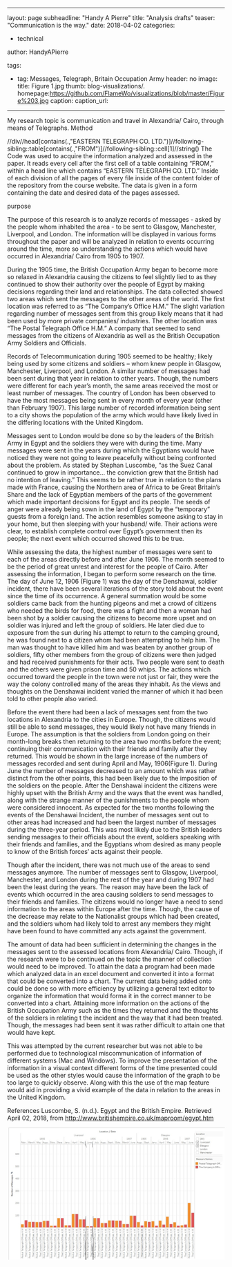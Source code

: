 ----
layout: page
subheadline: "Handy A Pierre"
title: "Analysis drafts"
teaser: "Communication is the way."
date: 2018-04-02
categories:

  - technical

author: HandyAPierre

tags:
  - tag: Messages, Telegraph, Britain Occupation Army
header: no
image:
  title: Figure 1.jpg <!-- for image-name.png, substitute name you've given your image file -->
  thumb: blog-visualizations/.
  homepage:https://github.com/FlameWo/visualizations/blob/master/Figure%203.jpg
  caption:
  caption_url:
---
 My research topic is communication and travel in Alexandria/ Cairo, through means of Telegraphs.
    Method

//div//head[contains(.,"EASTERN TELEGRAPH CO. LTD.")]//following-sibling::table[contains(.,"FROM")]//following-sibling::cell[1]//string()
The Code was used to acquire the information analyzed and assessed in the paper. It reads every cell after the first cell of a table containing “FROM,” within a head line which contains “EASTERN TELEGRAPH CO. LTD.” Inside of each division of all the pages of every file inside of the content folder of the repository from the course website. The data is given in a form containing the date and desired data of the pages assessed.

purpose

The purpose of this research is to analyze records of messages - asked by the people whom inhabited the area - to be sent to Glasgow, Manchester, Liverpool, and London. The information will be displayed in various forms throughout the paper and will be analyzed in relation to events occurring around the time, more so understanding the actions which would have occurred in Alexandria/ Cairo from 1905 to 1907.

During the 1905 time, the British Occupation Army began to become more so relaxed in Alexandria causing the citizens to feel slightly lied to as they continued to show their authority over the people of Egypt by making decisions regarding their land and relationships. The data collected showed two areas which sent the messages to the other areas of the world. The first location was referred to as “The Company’s Office H.M.” The slight variation regarding number of messages sent from this group likely means that it had been used by more private companies/ industries. The other location was “The Postal Telegraph Office H.M.” A company that seemed to send messages from the citizens of Alexandria as well as the British Occupation Army Soldiers and Officials.

Records of Telecommunication during 1905 seemed to be healthy; likely being used by some citizens and soldiers – whom knew people in Glasgow, Manchester, Liverpool, and London. A similar number of messages had been sent during that year in relation to other years. Though, the numbers were different for each year’s month, the same areas received the most or least number of messages. The country of London has been observed to have the most messages being sent in every month of every year (other than February 1907). This large number of recorded information being sent to a city shows the population of the army which would have likely lived in the differing locations with the United Kingdom.

Messages sent to London would be done so by the leaders of the British Army in Egypt and the soldiers they were with during the time. Many messages were sent in the years during which the Egyptians would have noticed they were not going to leave peacefully without being confronted about the problem. As stated by Stephan Luscombe, “as the Suez Canal continued to grow in importance… the conviction grew that the British had no intention of leaving.” This seems to be rather true in relation to the plans made with France, causing the Northern area of Africa to be Great Britain’s Share and the lack of Egyptian members of the parts of the government which made important decisions for Egypt and its people. The seeds of anger were already being sown in the land of Egypt by the “temporary” guests from a foreign land. The action resembles someone asking to stay in your home, but then sleeping with your husband/ wife. Their actions were clear, to establish complete control over Egypt’s government then its people; the next event which occurred showed this to be true.

While assessing the data, the highest number of messages were sent to each of the areas directly before and after June 1906. The month seemed to be the period of great unrest and interest for the people of Cairo. After assessing the information, I began to perform some research on the time. The day of June 12, 1906 (Figure 1) was the day of the Denshawai, soldier incident, there have been several iterations of the story told about the event since the time of its occurrence. A general summation would be some soldiers came back from the hunting pigeons and met a crowd of citizens who needed the birds for food, there was a fight and then a woman had been shot by a soldier causing the citizens to become more upset and on soldier was injured and left the group of soldiers. He later died due to exposure from the sun during his attempt to return to the camping ground, he was found next to a citizen whom had been attempting to help him. The man was thought to have killed him and was beaten by another group of soldiers, fifty other members from the group of citizens were then judged and had received punishments for their acts. Two people were sent to death and the others were given prison time and 50 whips. The actions which occurred toward the people in the town were not just or fair, they were the way the colony controlled many of the areas they inhabit. As the views and thoughts on the Denshawai incident varied the manner of which it had been told to other people also varied.

Before the event there had been a lack of messages sent from the two locations in Alexandria to the cities in Europe. Though, the citizens would still be able to send messages, they would likely not have many friends in Europe. The assumption is that the soldiers from London going on their month-long breaks then returning to the area two months before the event; continuing their communication with their friends and family after they returned. This would be shown in the large increase of the numbers of messages recorded and sent during April and May, 1906(Figure 1). During June the number of messages decreased to an amount which was rather distinct from the other points, this had been likely due to the imposition of the soldiers on the people. After the Denshawai incident the citizens were highly upset with the British Army and the ways that the event was handled, along with the strange manner of the punishments to the people whom were considered innocent. As expected for the two months following the events of the Denshawai Incident, the number of messages sent out to other areas had increased and had been the largest number of messages during the three-year period. This was most likely due to the British leaders sending messages to their officials about the event, soldiers speaking with their friends and families, and the Egyptians whom desired as many people to know of the British forces’ acts against their people.

Though after the incident, there was not much use of the areas to send messages anymore. The number of messages sent to Glasgow, Liverpool, Manchester, and London during the rest of the year and during 1907 had been the least during the years. The reason may have been the lack of events which occurred in the area causing soldiers to send messages to their friends and families. The citizens would no longer have a need to send information to the areas within Europe after the time. Though, the cause of the decrease may relate to the Nationalist groups which had been created, and the soldiers whom had likely told to arrest any members they might have been found to have committed any acts against the government.

The amount of data had been sufficient in determining the changes in the messages sent to the assessed locations from Alexandria/ Cairo. Though, if the research were to be continued on the topic the manner of collection would need to be improved. To attain the data a program had been made which analyzed data in an excel document and converted it into a format that could be converted into a chart. The current data being added onto could be done so with more efficiency by utilizing a general text editor to organize the information that would forma it in the correct manner to be converted into a chart. Attaining more information on the actions of the British Occupation Army such as the times they returned and the thoughts of the soldiers in relating t the incident and the way that it had been treated. Though, the messages had been sent it was rather difficult to attain one that would have kept.

This was attempted by the current researcher but was not able to be performed due to technological miscommunication of information of different systems (Mac and Windows). To improve the presentation of the information in a visual context different forms of the time presented could be used as the other styles would cause the information of the graph to be too large to quickly observe.  Along with this the use of the map feature would aid in providing a vivid example of the data in relation to the areas in the United Kingdom. 
















References
Luscombe, S. (n.d.). Egypt and the British Empire. Retrieved April 02, 2018, from http://www.britishempire.co.uk/maproom/egypt.htm



![Table 1](https://github.com/FlameWo/visualizations/blob/master/Figure%203.jpg)
